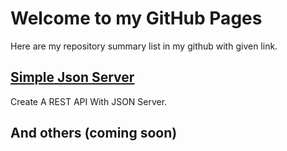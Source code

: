 # Welcome to my GitHub Pages

Here are my repository summary list in my github with given link.

## [Simple Json Server](https://alfian5229.github.io/Simple-Json-Server/)

Create A REST API With JSON Server.

## And others (coming soon)
